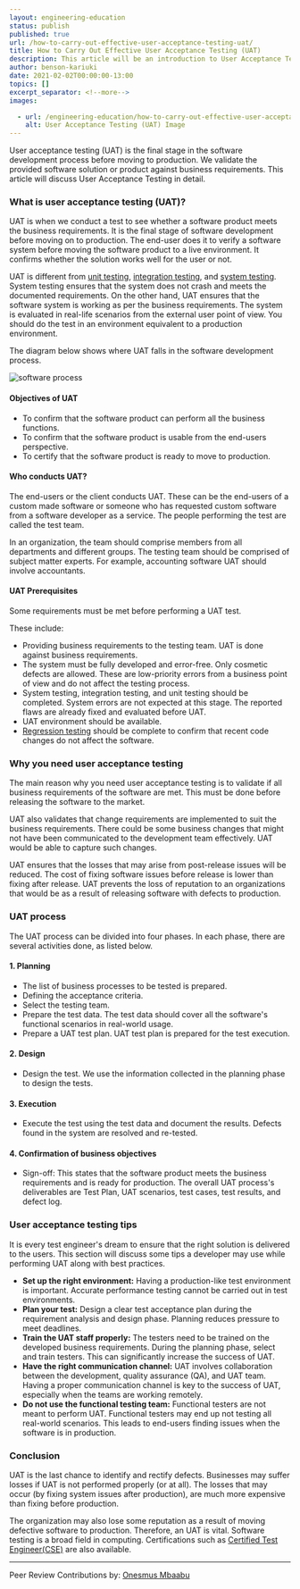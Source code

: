 ```yaml
---
layout: engineering-education
status: publish
published: true
url: /how-to-carry-out-effective-user-acceptance-testing-uat/
title: How to Carry Out Effective User Acceptance Testing (UAT)
description: This article will be an introduction to User Acceptance Testing. UAT ensures that the software system is working as per the business requirements. The system is evaluated in real-life scenarios from the external user point of view.
author: benson-kariuki
date: 2021-02-02T00:00:00-13:00
topics: []
excerpt_separator: <!--more-->
images:

  - url: /engineering-education/how-to-carry-out-effective-user-acceptance-testing-uat/hero.jpg
    alt: User Acceptance Testing (UAT) Image
---
```

User acceptance testing (UAT) is the final stage in the software development process before moving to production. We validate the provided software solution or product against business requirements. This article will discuss User Acceptance Testing in detail.
<!--more-->
### What is user acceptance testing (UAT)?
UAT is when we conduct a test to see whether a software product meets the business requirements. It is the final stage of software development before moving on to production. The end-user does it to verify a software system before moving the software product to a live environment. It confirms whether the solution works well for the user or not.

UAT is different from [unit testing](https://www.tutorialspoint.com/software_testing_dictionary/unit_testing.htm), [integration testing](https://www.guru99.com/integration-testing.html), and [system testing](https://www.softwaretestinghelp.com/system-testing/). System testing ensures that the system does not crash and meets the documented requirements. On the other hand, UAT ensures that the software system is working as per the business requirements. The system is evaluated in real-life scenarios from the external user point of view. You should do the test in an environment equivalent to a production environment.

The diagram below shows where UAT falls in the software development process.

![software process](/engineering-education/how-to-carry-out-effective-user-acceptance-testing-uat/software-process.jpg)

#### Objectives of UAT
- To confirm that the software product can perform all the business functions.
- To confirm that the software product is usable from the end-users perspective.
- To certify that the software product is ready to move to production.

#### Who conducts UAT?
The end-users or the client conducts UAT. These can be the end-users of a custom made software or someone who has requested custom software from a software developer as a service. The people performing the test are called the test team. 

In an organization, the team should comprise members from all departments and different groups. The testing team should be comprised of subject matter experts. For example, accounting software UAT should involve accountants.

#### UAT Prerequisites
Some requirements must be met before performing a UAT test. 

These include:
- Providing business requirements to the testing team. UAT is done against business requirements.
- The system must be fully developed and error-free. Only cosmetic defects are allowed. These are low-priority errors from a business point of view and do not affect the testing process.
- System testing, integration testing, and unit testing should be completed. System errors are not expected at this stage. The reported flaws are already fixed and evaluated before UAT.
- UAT environment should be available.
- [Regression testing](https://www.guru99.com/regression-testing.html) should be complete to confirm that recent code changes do not affect the software.

### Why you need user acceptance testing
The main reason why you need user acceptance testing is to validate if all business requirements of the software are met. This must be done before releasing the software to the market.

UAT also validates that change requirements are implemented to suit the business requirements. There could be some business changes that might not have been communicated to the development team effectively. UAT would be able to capture such changes.

UAT ensures that the losses that may arise from post-release issues will be reduced. The cost of fixing software issues before release is lower than fixing after release. UAT prevents the loss of reputation to an organizations that would be as a result of releasing software with defects to production.

### UAT process
The UAT process can be divided into four phases. In each phase, there are several activities done, as listed below.

#### 1. Planning
- The list of business processes to be tested is prepared.
- Defining the acceptance criteria.
- Select the testing team.
- Prepare the test data. The test data should cover all the software's functional scenarios in real-world usage.
- Prepare a UAT test plan. UAT test plan is prepared for the test execution.

#### 2. Design
- Design the test. We use the information collected in the planning phase to design the tests.

#### 3. Execution
- Execute the test using the test data and document the results. Defects found in the system are resolved and re-tested.

#### 4. Confirmation of business objectives
- Sign-off: This states that the software product meets the business requirements and is ready for production. The overall UAT process's deliverables are Test Plan, UAT scenarios, test cases, test results, and defect log.

### User acceptance testing tips
It is every test engineer's dream to ensure that the right solution is delivered to the users. This section will discuss some tips a developer may use while performing UAT along with best practices.

- **Set up the right environment:** Having a production-like test environment is important. Accurate performance testing cannot be carried out in test environments.
- **Plan your test:** Design a clear test acceptance plan during the requirement analysis and design phase. Planning reduces pressure to meet deadlines.
- **Train the UAT staff properly:** The testers need to be trained on the developed business requirements. During the planning phase, select and train testers. This can significantly increase the success of UAT.
- **Have the right communication channel:** UAT involves collaboration between the development, quality assurance (QA), and UAT team. Having a proper communication channel is key to the success of UAT, especially when the teams are working remotely.
- **Do not use the functional testing team:** Functional testers are not meant to perform UAT. Functional testers may end up not testing all real-world scenarios. This leads to end-users finding issues when the software is in production.

### Conclusion
UAT is the last chance to identify and rectify defects. Businesses may suffer losses if UAT is not performed properly (or at all). The losses that may occur (by fixing system issues after production), are much more expensive than fixing before production. 

The organization may also lose some reputation as a result of moving defective software to production. Therefore, an UAT is vital. Software testing is a broad field in computing. Certifications such as [Certified Test Engineer(CSE)](https://www.softwaretestinghelp.com/cste-certification-guide/) are also available.

---
Peer Review Contributions by: [Onesmus Mbaabu](/engineering-education/authors/onesmus-mbaabu/)

